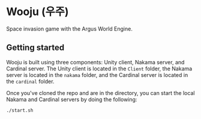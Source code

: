 # Wooju (우주)
Space invasion game with the Argus World Engine.

## Getting started

Wooju is built using three components: Unity client, Nakama server, and Cardinal server. The Unity client is located in the `Client` folder, the Nakama server is located in the `nakama` folder, and the Cardinal server is located in the `cardinal` folder.

Once you've cloned the repo and are in the directory, you can start the local Nakama and Cardinal servers by doing the following:

```bash
./start.sh
```